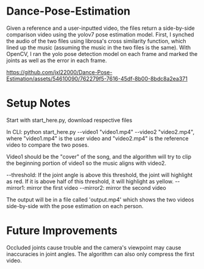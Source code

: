 # Dance-Pose-Estimation
Given a reference and a user-inputted video, the files return a side-by-side comparison video using the yolov7 pose estimation model. First, I synched the audio of the two files using librosa's cross similarity function, which lined up the music (assuming the music in the two files is the same). With OpenCV, I ran the yolo pose detection model on each frame and marked the joints as well as the error in each frame.


https://github.com/jxl22000/Dance-Pose-Estimation/assets/54610090/762279f5-7616-45df-8b00-8bdc8a2ea371


# Setup Notes
Start with start_here.py, download respective files

In CLI: python start_here.py --video1 "video1.mp4" --video2 "video2.mp4", where "video1.mp4" is the user video and "video2.mp4" is the reference video to compare the two poses. 

Video1 should be the "cover" of the song, and the algorithm will try to clip the beginning portion of video1 so the music aligns with video2. 

--threshold: If the joint angle is above this threshold, the joint will highlight as red. If it is above half of this threshold, it will highlight as yellow.
--mirror1: mirror the first video
--mirror2: mirror the second video

The output will be in a file called 'output.mp4' which shows the two videos side-by-side with the pose estimation on each person.

# Future Improvements

Occluded joints cause trouble and the camera's viewpoint may cause inaccuracies in joint angles. The algorithm can also only compress the first video. 

